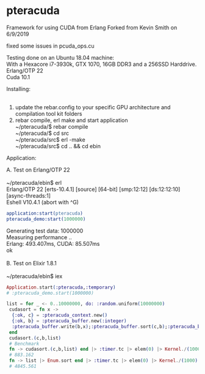 # pteracuda
Framework for using CUDA from Erlang
Forked from Kevin Smith on 6/9/2019

fixed some issues in pcuda_ops.cu

Testing done on an Ubuntu 18.04 machine: <br>
With a Hexacore i7-3930k, GTX 1070, 16GB DDR3 and a 256SSD Harddrive.<br>
Erlang/OTP 22<br>
Cuda 10.1<br>


Installing:<br>
<br>
1. update the rebar.config to your specific GPU architecture and compilation tool kit folders
2. rebar compile, erl make and start application<br>
~/pteracuda/$ rebar compile<br>
~/pteracuda/$ cd src<br>
~/pteracuda/src$ erl -make<br>
~/pteracuda/src$ cd .. && cd ebin<br>

Application:<br>

A. Test on Erlang/OTP 22<br><br>
~/pteracuda/ebin$ erl<br>
Erlang/OTP 22 [erts-10.4.1] [source] [64-bit] [smp:12:12] [ds:12:12:10] [async-threads:1]<br>
Eshell V10.4.1  (abort with ^G)<br>
```erlang
application:start(pteracuda)
pteracuda_demo:start(1000000)
```
Generating test data: 1000000<br>
Measuring performance ..<br>
Erlang: 493.407ms, CUDA: 85.507ms<br>
ok<br>
<br>
B. Test on Elixir 1.8.1<br><br>
~/pteracuda/ebin$ iex<br>
```elixir
Application.start(:pteracuda,:temporary)
# :pteracuda_demo.start(1000000)

list = for _ <- 0..10000000, do: :random.uniform(10000000)
 cudasort = fn x -> 
  {:ok, c} = :pteracuda_context.new()
  {:ok, b} = :pteracuda_buffer.new(:integer)
  :pteracuda_buffer.write(b,x);:pteracuda_buffer.sort(c,b);:pteracuda_buffer.read(b) 
 end
 cudasort.(c,b,list)
 # Benchmark
 fn -> cudasort.(c,b,list) end |> :timer.tc |> elem(0) |> Kernel./(1000)
 # 883.162
 fn -> list |> Enum.sort end |> :timer.tc |> elem(0) |> Kernel./(1000)
 # 4845.561

```

